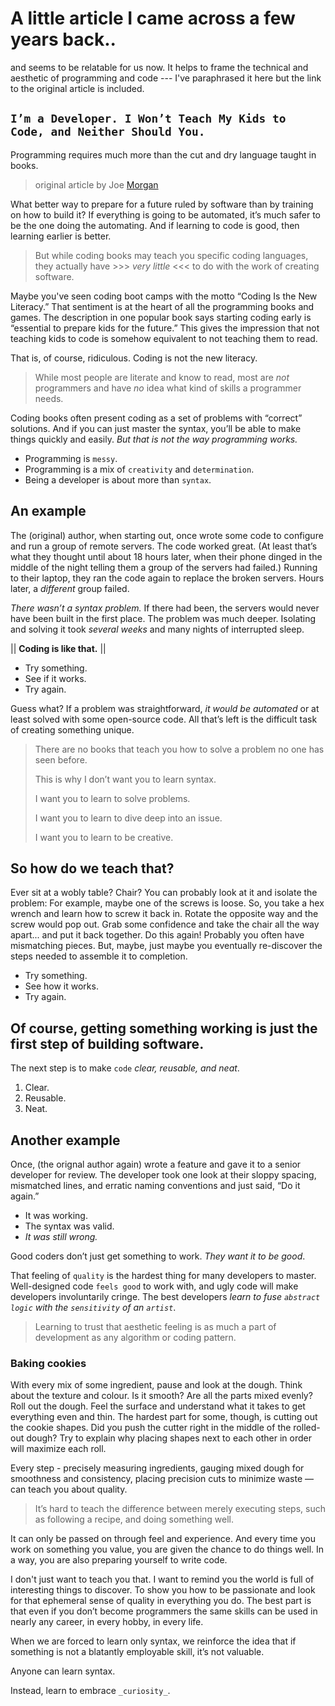 # A little article I came across a few years back..

and seems to be relatable for us now. It helps to frame the technical and aesthetic of programming and code --- I've paraphrased it here but the link to the original article is included.


## `I’m a Developer. I Won’t Teach My Kids to Code, and Neither Should You.`

Programming requires much more than the cut and dry language taught in books.

>   original article by Joe [Morgan](https://getpocket.com/explore/item/i-m-a-developer-i-won-t-teach-my-kids-to-code-and-neither-should-you?utm_source=pocket-newtab)

What better way to prepare for a future ruled by software than by training on how to build it? If everything is going to be automated, it’s much safer to be the one doing the automating. And if learning to code is good, then learning earlier is better. 

> But while coding books may teach you specific coding languages, they actually have >>> _very little_ <<< to do with the work of creating software.

Maybe you've seen coding boot camps with the motto “Coding Is the New Literacy.” That sentiment is at the heart of all the programming books and games. The description in one popular book says starting coding early is “essential to prepare kids for the future.” This gives the impression that not teaching kids to code is somehow equivalent to not teaching them to read.

That is, of course, ridiculous. Coding is not the new literacy. 

> While most people are literate and know to read, most are _not_ programmers and have _no_ idea what kind of skills a programmer needs. 

Coding books often present coding as a set of problems with “correct” solutions. And if you can just master the syntax, you’ll be able to make things quickly and easily. _But that is not the way programming works._ 
- Programming is `messy`. 
- Programming is a mix of `creativity` and `determination`. 
- Being a developer is about more than `syntax`.

## An example

The (original) author, when starting out, once wrote some code to configure and run a group of remote servers. The code worked great. (At least that’s what they thought until about 18 hours later, when their phone dinged in the middle of the night telling them a group of the servers had failed.) Running to their laptop, they ran the code again to replace the broken servers. Hours later, a _different_ group failed.

_There wasn’t a syntax problem._ If there had been, the servers would never have been built in the first place. The problem was much deeper. Isolating and solving it took _several weeks_ and many nights of interrupted sleep.

|| **Coding is like that.** ||
- Try something. 
- See if it works. 
- Try again. 

Guess what? If a problem was straightforward, _it would be automated_ or at least solved with some open-source code. All that’s left is the difficult task of creating something unique. 
>
> There are no books that teach you how to solve a problem no one has seen before.
>  
> This is why I don’t want you to learn syntax.
> 
> I want you to learn to solve problems.
> 
> I want you to learn to dive deep into an issue.
> 
> I want you to learn to be creative.
> 

## So how do we teach that?

Ever sit at a wobly table? Chair? You can probably look at it and isolate the problem: For example, maybe one of the screws is loose. So, you take a hex wrench and learn how to screw it back in. Rotate the opposite way and the screw would pop out. Grab some confidence and take the chair all the way apart... and put it back together. Do this again! Probably you often have mismatching pieces. But, maybe, just maybe you eventually re-discover the steps needed to assemble it to completion.
- Try something. 
- See how it works. 
- Try again.

## Of course, getting something working is just the first step of building software. 

The next step is to make `code` _clear, reusable, and neat_.
1. Clear.
2. Reusable.
3. Neat.

## Another example

Once, (the orignal author again) wrote a feature and gave it to a senior developer for review. The developer took one look at their sloppy spacing, mismatched lines, and erratic naming conventions and just said, “Do it again.” 
- It was working. 
- The syntax was valid. 
- _It was still wrong._

Good coders don’t just get something to work. _They want it to be good_.

That feeling of `quality` is the hardest thing for many developers to master. Well-designed code `feels good` to work with, and ugly code will make developers involuntarily cringe. The best developers _learn to fuse `abstract logic` with the `sensitivity` of an `artist`_.

> Learning to trust that aesthetic feeling is as much a part of development as any algorithm or coding pattern.

### Baking cookies

With every mix of some ingredient, pause and look at the dough. Think about the texture and colour. Is it smooth? Are all the parts mixed evenly? Roll out the dough. Feel the surface and understand what it takes to get everything even and thin. The hardest part for some, though, is cutting out the cookie shapes. Did you push the cutter right in the middle of the rolled-out dough? Try to explain why placing shapes next to each other in order will maximize each roll.

Every step - precisely measuring ingredients, gauging mixed dough for smoothness and consistency, placing precision cuts to minimize waste — can teach you about quality. 
> It’s hard to teach the difference between merely executing steps, such as following a recipe, and doing something well. 

It can only be passed on through feel and experience. And every time you work on something you value, you are given the chance to do things well. In a way, you are also preparing yourself to write code.

I don't just want to teach you that. I want to remind you the world is full of interesting things to discover. To show you how to be passionate and look for that ephemeral sense of quality in everything you do. The best part is that even if you don’t become programmers the same skills can be used in nearly any career, in every hobby, in every life. 

When we are forced to learn only syntax, we reinforce the idea that if something is not a blatantly employable skill, it’s not valuable. 

Anyone can learn syntax. 

Instead, learn to embrace `_curiosity_`.
